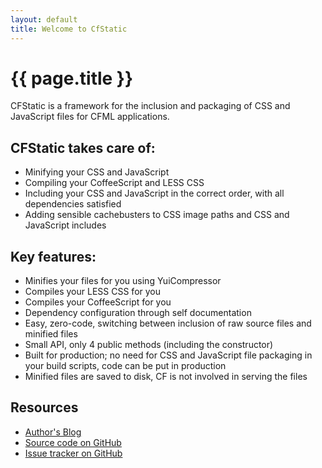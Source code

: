 ```yaml
---
layout: default
title: Welcome to CfStatic
---
```


# {{ page.title }}

CFStatic is a framework for the inclusion and packaging of CSS and JavaScript files for CFML
applications.

## CFStatic takes care of:

* Minifying your CSS and JavaScript
* Compiling your CoffeeScript and LESS CSS
* Including your CSS and JavaScript in the correct order, with all dependencies satisfied
* Adding sensible cachebusters to CSS image paths and CSS and JavaScript includes

## Key features:

* Minifies your files for you using YuiCompressor
* Compiles your LESS CSS for you
* Compiles your CoffeeScript for you
* Dependency configuration through self documentation
* Easy, zero-code, switching between inclusion of raw source files and minified files
* Small API, only 4 public methods (including the constructor)
* Built for production; no need for CSS and JavaScript file packaging in your build scripts,
  code can be put in production
* Minified files are saved to disk, CF is not involved in serving the files

## Resources

* [Author's Blog](http://fusion.dominicwatson.co.uk/categories/CfStatic/)
* [Source code on GitHub](https://github.com/DominicWatson/cfstatic/)
* [Issue tracker on GitHub](https://github.com/DominicWatson/cfstatic/issues/)